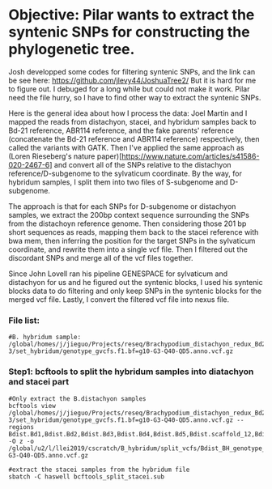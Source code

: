 # Objective: Pilar wants to extract the syntenic SNPs for constructing the phylogenetic tree.
  Josh developped some codes for filtering syntenic SNPs, and the link can be see here: https://github.com/jlevy44/JoshuaTree2/
  But it is hard for me to figure out. I debuged for a long while but could not make it work. Pilar need the file hurry, so I have to find other way to extract the syntenic SNPs.
  
  Here is the general idea about how I process the data: Joel Martin and I mapped the reads from distachyon, stacei, and hybridum samples back to Bd-21 reference, ABR114 reference, and the fake parents' reference (concatenate the Bd-21 reference and ABR114 reference) respectively, then called the variants with GATK. Then I've applied the same approach as (Loren Rieseberg's nature paper)[https://www.nature.com/articles/s41586-020-2467-6] and convert all of the SNPs relative to the distachyon reference/D-subgenome to the sylvaticum coordinate. By the way, for hybridum samples, I split them into two files of S-subgenome and D-subgenome.

The approach is that for each SNPs for D-subgenome or distachyon samples, we extract the 200bp context sequence surrounding the SNPs from the distachoyn reference genome. Then considering those 201 bp short sequences as reads, mapping them back to the stacei reference with bwa mem, then inferring the position for the target SNPs in the sylvaticum coordinate, and rewrite them into a single vcf file. Then I filtered out the discordant SNPs and merge all of the vcf files together.

Since John Lovell ran his pipeline GENESPACE for sylvaticum and distachyon for us and he figured out the syntenic blocks, I used his syntenic blocks data to do filtering and only keep SNPs in the syntenic blocks for the merged vcf file. Lastly, I convert the filtered vcf file into nexus file.


### File list:

```
#B. hybridum sample:
/global/homes/j/jieguo/Projects/reseq/Brachypodium_distachyon_redux_Bd21-3/set_hybridum/genotype_gvcfs.f1.bf=g10-G3-Q40-QD5.anno.vcf.gz

```

### Step1: bcftools to split the hybridum samples into diatachyon and stacei part

```
#Only extract the B.distachyon samples
bcftools view /global/homes/j/jieguo/Projects/reseq/Brachypodium_distachyon_redux_Bd21-3/set_hybridum/genotype_gvcfs.f1.bf=g10-G3-Q40-QD5.anno.vcf.gz --regions Bdist.Bd1,Bdist.Bd2,Bdist.Bd3,Bdist.Bd4,Bdist.Bd5,Bdist.scaffold_12,Bdist.scaffold_14,Bdist.scaffold_135,Bdist.scaffold_180,Bdist.Bd1_centromere_containing_Bradi1g41430 -O z -o /global/u2/l/llei2019/cscratch/B_hybridum/split_vcfs/Bdist_BH_genotype_gvcfs.f1.bf=g10-G3-Q40-QD5.anno.vcf.gz 

#extract the stacei samples from the hybridum file
sbatch -C haswell bcftools_split_stacei.sub

```